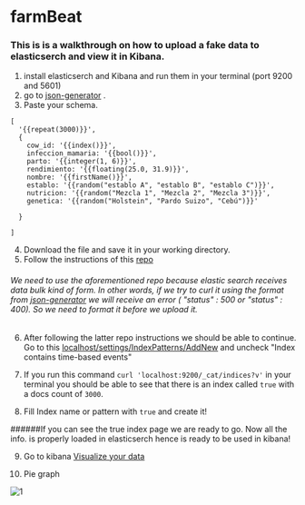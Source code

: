 # farmBeat

### This is is a walkthrough on how to upload a fake data to elasticserch and view it in Kibana.

1. install elasticserch and Kibana and run them in your terminal (port 9200 and 5601)
2. go to [json-generator](http://www.json-generator.com)
.
3. Paste your schema.
```
[
  '{{repeat(3000)}}',
  {
    cow_id: '{{index()}}',
    infeccion_mamaria: '{{bool()}}',
    parto: '{{integer(1, 6)}}',
    rendimiento: '{{floating(25.0, 31.9)}}',
    nombre: '{{firstName()}}',
    establo: '{{random("establo A", "establo B", "establo C")}}',
    nutricion: '{{random("Mezcla 1", "Mezcla 2", "Mezcla 3")}}',
    genetica: '{{random("Holstein", "Pardo Suizo", "Cebú")}}'

  }

]
```
4. Download the file and save it in your working directory.
5. Follow the instructions of this [repo](https://github.com/mradamlacey/json-to-es-bulk)

###### We need to use the aforementioned repo because elastic search receives data bulk kind of form. In other words, if we try to curl it using the format from [json-generator](http://www.json-generator.com) we will receive an error ( "status" : 500 or   "status" : 400). So we need to format it before we upload it.

6. After following the latter repo instructions we should be able to continue. Go to
this [localhost/settings/IndexPatterns/AddNew](http://localhost:5601/app/kibana#/management/kibana/index/?_g=()) and uncheck "Index contains time-based events"

7. If you run this command ```curl 'localhost:9200/_cat/indices?v'``` in your terminal you should be able to see that there is an index called ```true```  with a docs count of ```3000```.

8. Fill Index name or pattern with ```true``` and create it!

######If you can see the true index page we are ready to go. Now all the info. is properly loaded in elasticserch hence is ready to be used in kibana!

9. Go to kibana [Visualize your data](https://www.elastic.co/guide/en/kibana/current/tutorial-visualizing.html#tutorial-visualizing)

10. Pie graph

![1](https://github.com/shekodn/iOS-course/blob/master/Cuerpos%20Geometricos/Screenshots/1)
